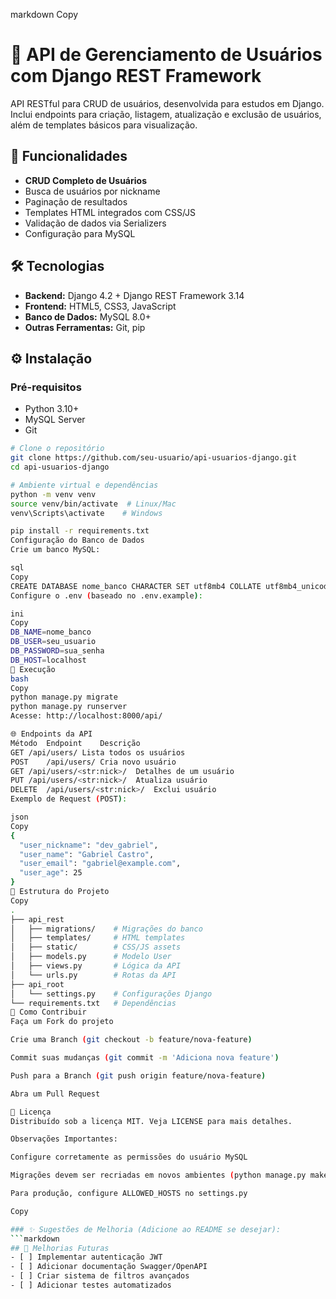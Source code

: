 markdown
Copy
# 🚀 API de Gerenciamento de Usuários com Django REST Framework

API RESTful para CRUD de usuários, desenvolvida para estudos em Django. Inclui endpoints para criação, listagem, atualização e exclusão de usuários, além de templates básicos para visualização.

## 📌 Funcionalidades

- **CRUD Completo de Usuários**
- Busca de usuários por nickname
- Paginação de resultados
- Templates HTML integrados com CSS/JS
- Validação de dados via Serializers
- Configuração para MySQL

## 🛠 Tecnologias

- **Backend:** Django 4.2 + Django REST Framework 3.14
- **Frontend:** HTML5, CSS3, JavaScript
- **Banco de Dados:** MySQL 8.0+
- **Outras Ferramentas:** Git, pip

## ⚙️ Instalação

### Pré-requisitos
- Python 3.10+
- MySQL Server
- Git

```bash
# Clone o repositório
git clone https://github.com/seu-usuario/api-usuarios-django.git
cd api-usuarios-django

# Ambiente virtual e dependências
python -m venv venv
source venv/bin/activate  # Linux/Mac
venv\Scripts\activate    # Windows

pip install -r requirements.txt
Configuração do Banco de Dados
Crie um banco MySQL:

sql
Copy
CREATE DATABASE nome_banco CHARACTER SET utf8mb4 COLLATE utf8mb4_unicode_ci;
Configure o .env (baseado no .env.example):

ini
Copy
DB_NAME=nome_banco
DB_USER=seu_usuario
DB_PASSWORD=sua_senha
DB_HOST=localhost
🚦 Execução
bash
Copy
python manage.py migrate
python manage.py runserver
Acesse: http://localhost:8000/api/

🌐 Endpoints da API
Método	Endpoint	Descrição
GET	/api/users/	Lista todos os usuários
POST	/api/users/	Cria novo usuário
GET	/api/users/<str:nick>/	Detalhes de um usuário
PUT	/api/users/<str:nick>/	Atualiza usuário
DELETE	/api/users/<str:nick>/	Exclui usuário
Exemplo de Request (POST):

json
Copy
{
  "user_nickname": "dev_gabriel",
  "user_name": "Gabriel Castro",
  "user_email": "gabriel@example.com",
  "user_age": 25
}
📂 Estrutura do Projeto
Copy
.
├── api_rest
│   ├── migrations/    # Migrações do banco
│   ├── templates/     # HTML templates
│   ├── static/        # CSS/JS assets
│   ├── models.py      # Modelo User
│   ├── views.py       # Lógica da API
│   └── urls.py        # Rotas da API
├── api_root
│   └── settings.py    # Configurações Django
└── requirements.txt   # Dependências
🤝 Como Contribuir
Faça um Fork do projeto

Crie uma Branch (git checkout -b feature/nova-feature)

Commit suas mudanças (git commit -m 'Adiciona nova feature')

Push para a Branch (git push origin feature/nova-feature)

Abra um Pull Request

📝 Licença
Distribuído sob a licença MIT. Veja LICENSE para mais detalhes.

Observações Importantes:

Configure corretamente as permissões do usuário MySQL

Migrações devem ser recriadas em novos ambientes (python manage.py makemigrations)

Para produção, configure ALLOWED_HOSTS no settings.py

Copy

### ✨ Sugestões de Melhoria (Adicione ao README se desejar):
```markdown
## 🚧 Melhorias Futuras
- [ ] Implementar autenticação JWT
- [ ] Adicionar documentação Swagger/OpenAPI
- [ ] Criar sistema de filtros avançados
- [ ] Adicionar testes automatizados